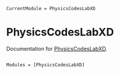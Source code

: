 ```@meta
CurrentModule = PhysicsCodesLabXD
```

# PhysicsCodesLabXD

Documentation for [PhysicsCodesLabXD](https://github.com/PhysicsCodesLab/PhysicsCodesLabXD.jl).

```@index
```

```@autodocs
Modules = [PhysicsCodesLabXD]
```
